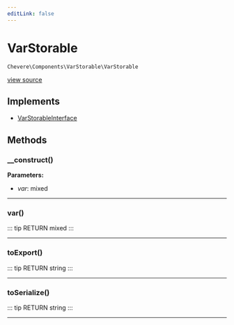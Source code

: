 ```yaml
---
editLink: false
---
```


# VarStorable

`Chevere\Components\VarStorable\VarStorable`

[view source](https://github.com/chevere/chevere/blob/master/src/Chevere/Components/VarStorable/VarStorable.php)

## Implements

- [VarStorableInterface](../../Interfaces/VarStorable/VarStorableInterface.md)

## Methods

### __construct()

**Parameters:**

- *var*: mixed

---

### var()

::: tip RETURN
mixed
:::

---

### toExport()

::: tip RETURN
string
:::

---

### toSerialize()

::: tip RETURN
string
:::

---
